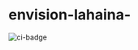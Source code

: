 # envision-lahaina-
![ci-badge](https://github.com/ics-software-engineering/meteor-application-template-react/workflows/ci-meteor-application-template-react/badge.svg)
